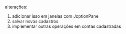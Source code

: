 alterações:
1. adicionar isso em janelas com JoptionPane
2. salvar novos cadastros
3. implementar outras operações em contas cadastradas

